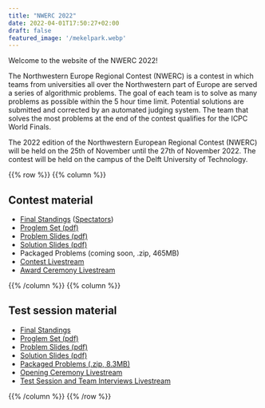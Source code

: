 ```yaml
---
title: "NWERC 2022"
date: 2022-04-01T17:50:27+02:00
draft: false
featured_image: '/mekelpark.webp'
---
```


Welcome to the website of the NWERC 2022!

The Northwestern Europe Regional Contest (NWERC) is a contest in which teams from universities all over the Northwestern part of Europe are served a series of algorithmic problems. The goal of each team is to solve as many problems as possible within the 5 hour time limit. Potential solutions are submitted and corrected by an automated judging system. The team that solves the most problems at the end of the contest qualifies for the ICPC World Finals.

The 2022 edition of the Northwestern European Regional Contest (NWERC) will be held on the 25th of November until the 27th of November 2022. The contest will be held on the campus of the Delft University of Technology.

{{% row %}}
{{% column %}}

## Contest material

- [Final Standings](/main/scoreboard) ([Spectators](/main/scoreboard/spectators.html))
- [Proglem Set (pdf)](/main/contest-main.pdf)
- [Problem Slides (pdf)](/main/problem-slides-main.pdf)
- [Solution Slides (pdf)](/main/solutions-main.pdf)
- Packaged Problems (coming soon, .zip, 465MB)
- [Contest Livestream](https://youtu.be/aDsW8J8P7go)
- [Award Ceremony Livestream](https://youtu.be/nbr_v73cvfQ)

{{% /column %}}
{{% column %}}

## Test session material

- [Final Standings](/test-session/scoreboard)
- [Proglem Set (pdf)](/test-session/contest-test-session.pdf)
- [Problem Slides (pdf)](/test-session/problem-slides-test-session.pdf)
- [Solution Slides (pdf)](/test-session/solutions-test-session.pdf)
- [Packaged Problems (.zip, 8.3MB)](/test-session/solutions-test-session.zip)
- [Opening Ceremony Livestream](https://youtu.be/nvOgM5o3uMk)
- [Test Session and Team Interviews Livestream](https://youtu.be/33Yw_kqgUGQ)

{{% /column %}}
{{% /row %}}
